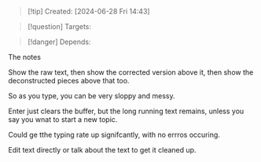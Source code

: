 
>[!tip] Created: [2024-06-28 Fri 14:43]

>[!question] Targets: 

>[!danger] Depends: 

The notes 

Show the raw text, then show the corrected version above it, then show the deconstructed pieces above that too.

So as you type, you can be very sloppy and messy.

Enter just clears the buffer, but the long running text remains, unless you say you wnat to start a new topic.

Could ge tthe typing rate up signifcantly, with no errros occuring.

Edit text directly or talk about the text to get it cleaned up.